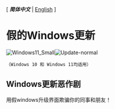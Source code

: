 \[ ***简体中文*** | [English][en] \]
# 假的Windows更新
![Windows11_Small](https://user-images.githubusercontent.com/74858895/180633141-eff2bf2f-06da-4315-a1a3-5ac27a8a6952.png)![Update-normal](https://user-images.githubusercontent.com/74858895/180633107-d37b53ce-da24-47d2-b79d-d9055cd70695.png)

`（Windows 10 和 Windows 11均适用）`
## Windows更新恶作剧
用假windows升级界面欺骗你的同事和朋友！

[en]:https://github.com/RYCBStudio/Fake-Windows-Update_Win10_Win11/blob/main/README.md
